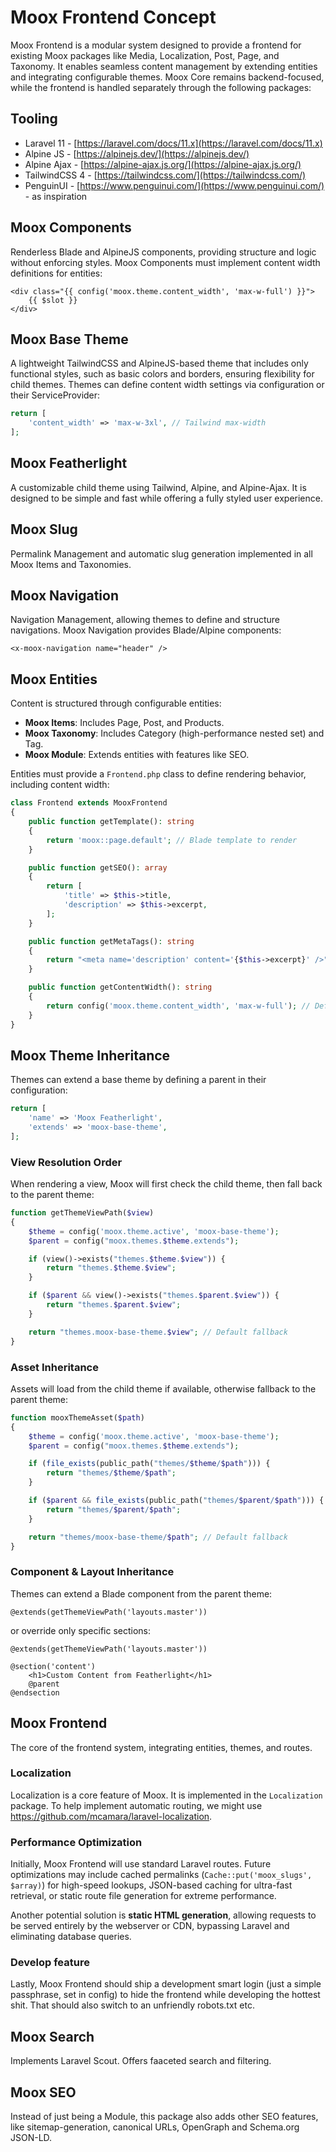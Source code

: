 # Moox Frontend Concept

Moox Frontend is a modular system designed to provide a frontend for existing Moox packages like Media, Localization, Post, Page, and Taxonomy. It enables seamless content management by extending entities and integrating configurable themes. Moox Core remains backend-focused, while the frontend is handled separately through the following packages:

## Tooling

-   Laravel 11 - [https://laravel.com/docs/11.x](https://laravel.com/docs/11.x)
-   Alpine JS - [https://alpinejs.dev/](https://alpinejs.dev/)
-   Alpine Ajax - [https://alpine-ajax.js.org/](https://alpine-ajax.js.org/)
-   TailwindCSS 4 - [https://tailwindcss.com/](https://tailwindcss.com/)
-   PenguinUI - [https://www.penguinui.com/](https://www.penguinui.com/) - as inspiration

## Moox Components

Renderless Blade and AlpineJS components, providing structure and logic without enforcing styles. Moox Components must implement content width definitions for entities:

```blade
<div class="{{ config('moox.theme.content_width', 'max-w-full') }}">
    {{ $slot }}
</div>
```

## Moox Base Theme

A lightweight TailwindCSS and AlpineJS-based theme that includes only functional styles, such as basic colors and borders, ensuring flexibility for child themes. Themes can define content width settings via configuration or their ServiceProvider:

```php
return [
    'content_width' => 'max-w-3xl', // Tailwind max-width
];
```

## Moox Featherlight

A customizable child theme using Tailwind, Alpine, and Alpine-Ajax. It is designed to be simple and fast while offering a fully styled user experience.

## Moox Slug

Permalink Management and automatic slug generation implemented in all Moox Items and Taxonomies.

## Moox Navigation

Navigation Management, allowing themes to define and structure navigations. Moox Navigation provides Blade/Alpine components:

```blade
<x-moox-navigation name="header" />
```

## Moox Entities

Content is structured through configurable entities:

-   **Moox Items**: Includes Page, Post, and Products.
-   **Moox Taxonomy**: Includes Category (high-performance nested set) and Tag.
-   **Moox Module**: Extends entities with features like SEO.

Entities must provide a `Frontend.php` class to define rendering behavior, including content width:

```php
class Frontend extends MooxFrontend
{
    public function getTemplate(): string
    {
        return 'moox::page.default'; // Blade template to render
    }

    public function getSEO(): array
    {
        return [
            'title' => $this->title,
            'description' => $this->excerpt,
        ];
    }

    public function getMetaTags(): string
    {
        return "<meta name='description' content='{$this->excerpt}' />";
    }

    public function getContentWidth(): string
    {
        return config('moox.theme.content_width', 'max-w-full'); // Default content width
    }
}
```

## Moox Theme Inheritance

Themes can extend a base theme by defining a parent in their configuration:

```php
return [
    'name' => 'Moox Featherlight',
    'extends' => 'moox-base-theme',
];
```

### **View Resolution Order**

When rendering a view, Moox will first check the child theme, then fall back to the parent theme:

```php
function getThemeViewPath($view)
{
    $theme = config('moox.theme.active', 'moox-base-theme');
    $parent = config("moox.themes.$theme.extends");

    if (view()->exists("themes.$theme.$view")) {
        return "themes.$theme.$view";
    }

    if ($parent && view()->exists("themes.$parent.$view")) {
        return "themes.$parent.$view";
    }

    return "themes.moox-base-theme.$view"; // Default fallback
}
```

### **Asset Inheritance**

Assets will load from the child theme if available, otherwise fallback to the parent theme:

```php
function mooxThemeAsset($path)
{
    $theme = config('moox.theme.active', 'moox-base-theme');
    $parent = config("moox.themes.$theme.extends");

    if (file_exists(public_path("themes/$theme/$path"))) {
        return "themes/$theme/$path";
    }

    if ($parent && file_exists(public_path("themes/$parent/$path"))) {
        return "themes/$parent/$path";
    }

    return "themes/moox-base-theme/$path"; // Default fallback
}
```

### **Component & Layout Inheritance**

Themes can extend a Blade component from the parent theme:

```blade
@extends(getThemeViewPath('layouts.master'))
```

or override only specific sections:

```blade
@extends(getThemeViewPath('layouts.master'))

@section('content')
    <h1>Custom Content from Featherlight</h1>
    @parent
@endsection
```

## Moox Frontend

The core of the frontend system, integrating entities, themes, and routes.

### Localization

Localization is a core feature of Moox. It is implemented in the `Localization` package. To help implement automatic routing, we might use https://github.com/mcamara/laravel-localization.

### Performance Optimization

Initially, Moox Frontend will use standard Laravel routes. Future optimizations may include cached permalinks (`Cache::put('moox_slugs', $array)`) for high-speed lookups, JSON-based caching for ultra-fast retrieval, or static route file generation for extreme performance.

Another potential solution is **static HTML generation**, allowing requests to be served entirely by the webserver or CDN, bypassing Laravel and eliminating database queries.

### Develop feature

Lastly, Moox Frontend should ship a development smart login (just a simple passphrase, set in config) to hide the frontend while developing the hottest shit. That should also switch to an unfriendly robots.txt etc.

## Moox Search

Implements Laravel Scout. Offers faaceted search and filtering.

## Moox SEO

Instead of just being a Module, this package also adds other SEO features, like sitemap-generation, canonical URLs, OpenGraph and Schema.org JSON-LD.
